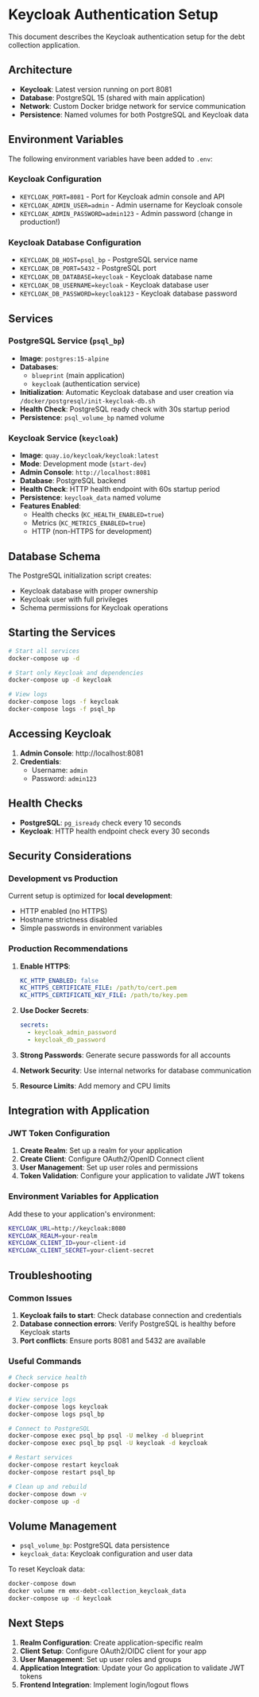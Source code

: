 # Keycloak Authentication Setup

This document describes the Keycloak authentication setup for the debt collection application.

## Architecture

- **Keycloak**: Latest version running on port 8081
- **Database**: PostgreSQL 15 (shared with main application)
- **Network**: Custom Docker bridge network for service communication
- **Persistence**: Named volumes for both PostgreSQL and Keycloak data

## Environment Variables

The following environment variables have been added to `.env`:

### Keycloak Configuration
- `KEYCLOAK_PORT=8081` - Port for Keycloak admin console and API
- `KEYCLOAK_ADMIN_USER=admin` - Admin username for Keycloak console
- `KEYCLOAK_ADMIN_PASSWORD=admin123` - Admin password (change in production!)

### Keycloak Database Configuration
- `KEYCLOAK_DB_HOST=psql_bp` - PostgreSQL service name
- `KEYCLOAK_DB_PORT=5432` - PostgreSQL port
- `KEYCLOAK_DB_DATABASE=keycloak` - Keycloak database name
- `KEYCLOAK_DB_USERNAME=keycloak` - Keycloak database user
- `KEYCLOAK_DB_PASSWORD=keycloak123` - Keycloak database password

## Services

### PostgreSQL Service (`psql_bp`)
- **Image**: `postgres:15-alpine`
- **Databases**: 
  - `blueprint` (main application)
  - `keycloak` (authentication service)
- **Initialization**: Automatic Keycloak database and user creation via `/docker/postgresql/init-keycloak-db.sh`
- **Health Check**: PostgreSQL ready check with 30s startup period
- **Persistence**: `psql_volume_bp` named volume

### Keycloak Service (`keycloak`)
- **Image**: `quay.io/keycloak/keycloak:latest`
- **Mode**: Development mode (`start-dev`)
- **Admin Console**: `http://localhost:8081`
- **Database**: PostgreSQL backend
- **Health Check**: HTTP health endpoint with 60s startup period
- **Persistence**: `keycloak_data` named volume
- **Features Enabled**:
  - Health checks (`KC_HEALTH_ENABLED=true`)
  - Metrics (`KC_METRICS_ENABLED=true`)
  - HTTP (non-HTTPS for development)

## Database Schema

The PostgreSQL initialization script creates:
- Keycloak database with proper ownership
- Keycloak user with full privileges
- Schema permissions for Keycloak operations

## Starting the Services

```bash
# Start all services
docker-compose up -d

# Start only Keycloak and dependencies
docker-compose up -d keycloak

# View logs
docker-compose logs -f keycloak
docker-compose logs -f psql_bp
```

## Accessing Keycloak

1. **Admin Console**: http://localhost:8081
2. **Credentials**: 
   - Username: `admin`
   - Password: `admin123`

## Health Checks

- **PostgreSQL**: `pg_isready` check every 10 seconds
- **Keycloak**: HTTP health endpoint check every 30 seconds

## Security Considerations

### Development vs Production

Current setup is optimized for **local development**:

- HTTP enabled (no HTTPS)
- Hostname strictness disabled
- Simple passwords in environment variables

### Production Recommendations

1. **Enable HTTPS**:
   ```yaml
   KC_HTTP_ENABLED: false
   KC_HTTPS_CERTIFICATE_FILE: /path/to/cert.pem
   KC_HTTPS_CERTIFICATE_KEY_FILE: /path/to/key.pem
   ```

2. **Use Docker Secrets**:
   ```yaml
   secrets:
     - keycloak_admin_password
     - keycloak_db_password
   ```

3. **Strong Passwords**: Generate secure passwords for all accounts

4. **Network Security**: Use internal networks for database communication

5. **Resource Limits**: Add memory and CPU limits

## Integration with Application

### JWT Token Configuration

1. **Create Realm**: Set up a realm for your application
2. **Create Client**: Configure OAuth2/OpenID Connect client
3. **User Management**: Set up user roles and permissions
4. **Token Validation**: Configure your application to validate JWT tokens

### Environment Variables for Application

Add these to your application's environment:
```bash
KEYCLOAK_URL=http://keycloak:8080
KEYCLOAK_REALM=your-realm
KEYCLOAK_CLIENT_ID=your-client-id
KEYCLOAK_CLIENT_SECRET=your-client-secret
```

## Troubleshooting

### Common Issues

1. **Keycloak fails to start**: Check database connection and credentials
2. **Database connection errors**: Verify PostgreSQL is healthy before Keycloak starts
3. **Port conflicts**: Ensure ports 8081 and 5432 are available

### Useful Commands

```bash
# Check service health
docker-compose ps

# View service logs
docker-compose logs keycloak
docker-compose logs psql_bp

# Connect to PostgreSQL
docker-compose exec psql_bp psql -U melkey -d blueprint
docker-compose exec psql_bp psql -U keycloak -d keycloak

# Restart services
docker-compose restart keycloak
docker-compose restart psql_bp

# Clean up and rebuild
docker-compose down -v
docker-compose up -d
```

## Volume Management

- `psql_volume_bp`: PostgreSQL data persistence
- `keycloak_data`: Keycloak configuration and user data

To reset Keycloak data:
```bash
docker-compose down
docker volume rm emx-debt-collection_keycloak_data
docker-compose up -d keycloak
```

## Next Steps

1. **Realm Configuration**: Create application-specific realm
2. **Client Setup**: Configure OAuth2/OIDC client for your app
3. **User Management**: Set up user roles and groups
4. **Application Integration**: Update your Go application to validate JWT tokens
5. **Frontend Integration**: Implement login/logout flows